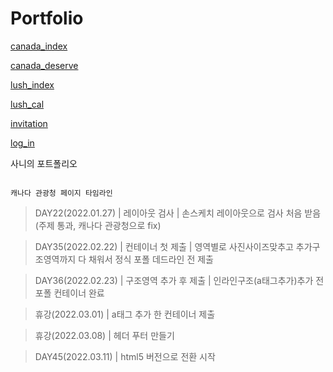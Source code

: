 # Portfolio

[canada_index](http://sanynote.github.io/Portfolio/canada/index.html)

[canada_deserve](http://sanynote.github.io/Portfolio/canada/deserve.html)



[lush_index](http://sanynote.github.io/Portfolio/lush/index.html)

[lush_cal](http://sanynote.github.io/Portfolio/lush/cal.html)

[invitation](http://sanynote.github.io/Portfolio/marry/index.html)

[log_in](http://sanynote.github.io/Portfolio/marry/log_in.html)


사니의 포트폴리오
```

캐나다 관광청 페이지 타임라인
```

>DAY22(2022.01.27) | 레이아웃 검사 | 손스케치 레이아웃으로 검사 처음 받음 (주제 통과, 캐나다 관광청으로 fix)

>DAY35(2022.02.22) | 컨테이너 첫 제출 | 영역별로 사진사이즈맞추고 추가구조영역까지 다 채워서 정식 포폴 데드라인 전 제출

>DAY36(2022.02.23) | 구조영역 추가 후 제출 | 인라인구조(a태그추가)추가 전 포폴 컨테이너 완료

>휴강(2022.03.01) | a태그 추가 한 컨테이너 제출

>휴강(2022.03.08) | 헤더 푸터 만들기 

>DAY45(2022.03.11) | html5 버전으로 전환 시작
